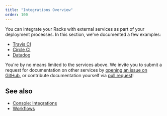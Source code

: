 ```yaml
---
title: "Integrations Overview"
order: 100
---
```


You can integrate your Racks with external services as part of your deployment processes. In this section, we've documented a few examples:

* [Travis CI](/docs/travis-ci/)
* [Circle CI](/docs/circle-ci/)
* [Datadog](/docs/datadog/)

You're by no means limited to the services above. We invite you to submit a request for documentation on other services by [opening an issue on GitHub](https://github.com/convox/site/issues), or contribute documentation yourself via [pull request](https://github.com/convox/site)!

## See also

* [Console: Integrations](/docs/integrations)
* [Workflows](/docs/workflows/)
